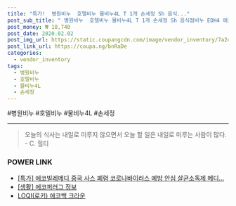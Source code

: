 ```yaml
--- 
title: "특가!  병원비누  호텔비누 물비누4L T 1개 손세정 Sh 음식..." 
post_sub_title: " 병원비누  호텔비누 물비누4L T 1개 손세정 Sh 음식점비누 EDH4 에코드림" 
post_money: ₩ 18,740 
post_date: 2020.02.02 
post_img_url: https://static.coupangcdn.com/image/vendor_inventory/7a24/2724f9063c2d4ec0b10d3be3e9bbac9f4fa7f4bb00d52e13dc391acfbc4c.jpg 
post_link_url: https://coupa.ng/bnRaDe 
categories: 
  - vendor_inventory 
tags: 
  - 병원비누 
  - 호텔비누 
  - 물비누4L 
  - 손세정 
--- 
```

  #병원비누 #호텔비누 #물비누4L #손세정 
<hr> 

> 오늘의 식사는 내일로 미루지 않으면서 오늘 할 일은 내일로 미루는 사람이 많다. - C. 힐티 


### POWER LINK

* <a href="https://blog.naver.com/sakai111/221792934253" target="_blank">[특가] 에코빌레메디 중국 사스 폐렴 코로나바이러스 예방 안심 살균소독제 메디...</a>
* <a href="https://blog.naver.com/fasyy4321/221766239868" target="_blank"> [생활] 에코퍼러그 정보 </a>
* <a href="https://blog.naver.com/fasyy4321/221776823878" target="_blank">LOQI(로키) 에코백 크라운</a>
